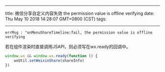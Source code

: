 
---
title: 微信分享自定义内容失效 the permission value is offline verifying
date: Thu May 10 2018 14:28:07 GMT+0800 (CST)
tags:

---

```
errMsg : "onMenuShareTimeline:fail, the permission value is offline verifying
```
若在组件渲染时直接调用JSAPI，则必须写在wx.ready的回调中。

```js
window.wx && window.wx.ready(function () {
    wxUtil.setWeixinShare(shareInfo)
})
```